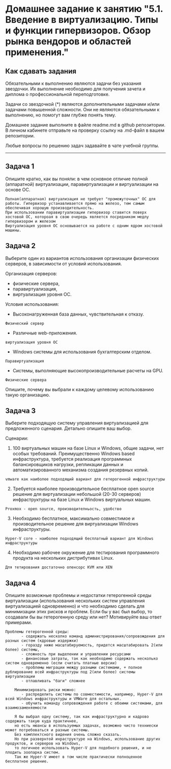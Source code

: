 
# Домашнее задание к занятию "5.1. Введение в виртуализацию. Типы и функции гипервизоров. Обзор рынка вендоров и областей применения."


## Как сдавать задания

Обязательными к выполнению являются задачи без указания звездочки. Их выполнение необходимо для получения зачета и диплома о профессиональной переподготовке.

Задачи со звездочкой (*) являются дополнительными задачами и/или задачами повышенной сложности. Они не являются обязательными к выполнению, но помогут вам глубже понять тему.

Домашнее задание выполните в файле readme.md в github репозитории. В личном кабинете отправьте на проверку ссылку на .md-файл в вашем репозитории.

Любые вопросы по решению задач задавайте в чате учебной группы.

---

## Задача 1

Опишите кратко, как вы поняли: в чем основное отличие полной (аппаратной) виртуализации, паравиртуализации и виртуализации на основе ОС.

```
Полная(аппаратная) виртуализация не требует "промежуточных" ОС для работы. Гипервизор устанавливается прямо на железо, тем самым обеспечивая хорошую производительность.
При использовании паравиртуализации гипервизор ставится поверх хостовой ОС, котороая в свою очередь является посредником медлу гипервизором и железом
Виртуализация уровня ОС основывается на работе с одним ядром хостовой машины.
```
## Задача 2

Выберите один из вариантов использования организации физических серверов, в зависимости от условий использования.

Организация серверов:
- физические сервера,
- паравиртуализация,
- виртуализация уровня ОС.

Условия использования:
- Высоконагруженная база данных, чувствительная к отказу.
```
Физический сервер 
```
- Различные web-приложения.
```
виртуализация уровня ОС
```
- Windows системы для использования бухгалтерским отделом.
```
Паравиртуализация 
```
- Системы, выполняющие высокопроизводительные расчеты на GPU.
```
Физические сервера 
```
Опишите, почему вы выбрали к каждому целевому использованию такую организацию.

## Задача 3

Выберите подходящую систему управления виртуализацией для предложенного сценария. Детально опишите ваш выбор.

Сценарии:

1. 100 виртуальных машин на базе Linux и Windows, общие задачи, нет особых требований. Преимущественно Windows based инфраструктура, требуется реализация программных балансировщиков нагрузки, репликации данных и автоматизированного механизма создания резервных копий.
```
vmware как наиболее подходящий вариант для гетерогенной инфраструктуры
```
2. Требуется наиболее производительное бесплатное open source решение для виртуализации небольшой (20-30 серверов) инфраструктуры на базе Linux и Windows виртуальных машин.
```
Proxmox - open source, производителньость, удобство
```
3. Необходимо бесплатное, максимально совместимое и производительное решение для виртуализации Windows инфраструктуры.
```
Hyper-V core - наиболее подходящий бесплатный вариант для Windows инфраструктуры
```
4. Необходимо рабочее окружение для тестирования программного продукта на нескольких дистрибутивах Linux.
```
Для тетирования достаточно опенсорс KVM или XEN
```
## Задача 4

Опишите возможные проблемы и недостатки гетерогенной среды виртуализации (использования нескольких систем управления виртуализацией одновременно) и что необходимо сделать для минимизации этих рисков и проблем. Если бы у вас был выбор, то создавали бы вы гетерогенную среду или нет? Мотивируйте ваш ответ примерами.
```
Проблемы гетерогенной среды:
       - содержать несколко команд администрирования/сопровождения для разных систем (кдровые издержки)
       - горазду ниже масштабируемость, придется масштабировать 2(или более) системы, 
       - сложность при выделении и управлении ресурсами
       - финансовые затраты, так как необходимо содержать несколько систем одновременно (если считать платные версии)
       - проблемы миграции между разными системами, + полное дублирование всей инфраструктуры под 2(или более) системы виртуализации
       - отлавливать "баги" сложнее
      
    Минимизировать риски можно:
       - распределить системы по совместимости, например, Hyper-V для всей Windows инфраструктуры и VMWare для остальных. 
       - обучить команду сопровождения работе с обоими системами, для взаимозаменяемости
      
    Я бы выбрал одну систему, так как инфраструктурно и кадрово содержать такую куда практичнее, 
    но есть нюансы в используемых задачах, возможно чисто техниески может потребоваться и разные системы. 
    Без комплектсного видения очень сложно сказать.
    Но при развернтой инраструктуре на Windows, использование других продуктов, и серверов на Windows, 
    то логичнее использовать Hyper-V для подобного решения, и не плодить зоопарка систем. 
    Так же Hyper-V имеет в том числе практически полноценное бесплатное решение.
```
